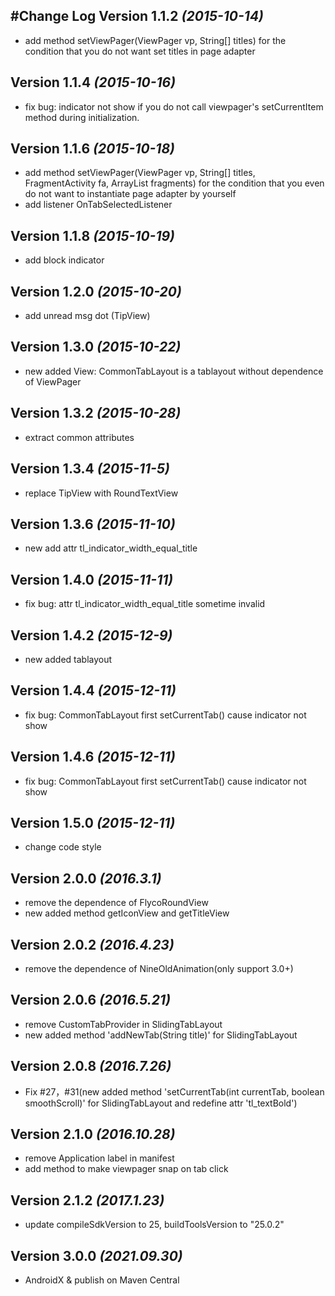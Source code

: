 #Change Log
Version 1.1.2 *(2015-10-14)*
----------------------------
* add method setViewPager(ViewPager vp, String[] titles)  for the condition that you do not want set titles in page adapter 

Version 1.1.4 *(2015-10-16)*
----------------------------
* fix bug: indicator not show if you do not call viewpager's setCurrentItem method during initialization.

Version 1.1.6 *(2015-10-18)*
----------------------------
* add method setViewPager(ViewPager vp, String[] titles, FragmentActivity fa, ArrayList<Fragment> fragments)
  for the condition that you even do not want to instantiate page adapter by yourself
* add listener OnTabSelectedListener

Version 1.1.8 *(2015-10-19)*
----------------------------
* add block indicator

Version 1.2.0 *(2015-10-20)*
----------------------------
* add unread msg dot (TipView)

Version 1.3.0 *(2015-10-22)*
----------------------------
* new added View: CommonTabLayout is a tablayout without dependence of ViewPager

Version 1.3.2 *(2015-10-28)*
----------------------------
* extract common attributes

Version 1.3.4 *(2015-11-5)*
----------------------------
* replace TipView with RoundTextView

Version 1.3.6 *(2015-11-10)*
----------------------------
* new add attr tl_indicator_width_equal_title

Version 1.4.0 *(2015-11-11)*
----------------------------
* fix bug: attr tl_indicator_width_equal_title sometime invalid

Version 1.4.2 *(2015-12-9)*
----------------------------
* new added tablayout

Version 1.4.4 *(2015-12-11)*
----------------------------
* fix bug: CommonTabLayout first setCurrentTab() cause indicator not show

Version 1.4.6 *(2015-12-11)*
----------------------------
* fix bug: CommonTabLayout first setCurrentTab() cause indicator not show

Version 1.5.0 *(2015-12-11)*
----------------------------
* change code style

Version 2.0.0 *(2016.3.1)*
----------------------------
* remove the dependence of FlycoRoundView
* new added method getIconView and getTitleView

Version 2.0.2 *(2016.4.23)*
----------------------------
* remove the dependence of NineOldAnimation(only support 3.0+)

Version 2.0.6 *(2016.5.21)*
----------------------------
* remove CustomTabProvider in SlidingTabLayout
* new added method 'addNewTab(String title)' for SlidingTabLayout

Version 2.0.8 *(2016.7.26)*
---------------------------
* Fix #27，#31(new added method 'setCurrentTab(int currentTab, boolean smoothScroll)' for SlidingTabLayout and redefine attr 'tl_textBold')

Version 2.1.0 *(2016.10.28)*
----------------------------
* remove Application label in manifest
* add method to make viewpager snap on tab click

Version 2.1.2 *(2017.1.23)*
----------------------------
* update compileSdkVersion to 25, buildToolsVersion to "25.0.2"

Version 3.0.0 *(2021.09.30)*
----------------------------
* AndroidX & publish on Maven Central


